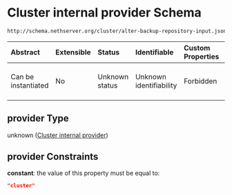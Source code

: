 # Cluster internal provider Schema

```txt
http://schema.nethserver.org/cluster/alter-backup-repository-input.json#/anyOf/3/allOf/0/properties/provider
```



| Abstract            | Extensible | Status         | Identifiable            | Custom Properties | Additional Properties | Access Restrictions | Defined In                                                                                                |
| :------------------ | :--------- | :------------- | :---------------------- | :---------------- | :-------------------- | :------------------ | :-------------------------------------------------------------------------------------------------------- |
| Can be instantiated | No         | Unknown status | Unknown identifiability | Forbidden         | Allowed               | none                | [alter-backup-repository-input.json\*](cluster/alter-backup-repository-input.json "open original schema") |

## provider Type

unknown ([Cluster internal provider](alter-backup-repository-input-anyof-3-allof-local-storage-properties-cluster-internal-provider.md))

## provider Constraints

**constant**: the value of this property must be equal to:

```json
"cluster"
```
